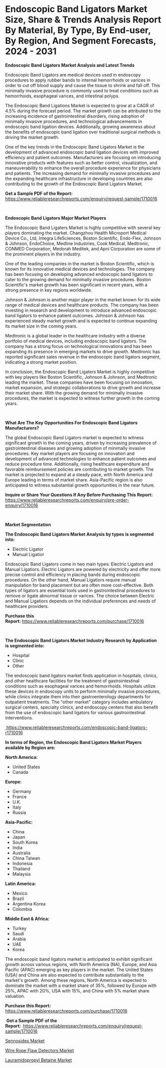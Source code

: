 <p><h1>Endoscopic Band Ligators Market Size, Share & Trends Analysis Report By Material, By Type, By End-user, By Region, And Segment Forecasts, 2024 - 2031</h1></p><p><strong>Endoscopic Band Ligators Market Analysis and Latest Trends</strong></p>
<p><p>Endoscopic Band Ligators are medical devices used in endoscopy procedures to apply rubber bands to internal hemorrhoids or varices in order to cut off blood supply and cause the tissue to shrink and fall off. This minimally invasive procedure is commonly used to treat conditions such as hemorrhoids, esophageal varices, and intestinal polyps.</p><p>The Endoscopic Band Ligations Market is expected to grow at a CAGR of 4.5% during the forecast period. The market growth can be attributed to the increasing incidence of gastrointestinal disorders, rising adoption of minimally invasive procedures, and technological advancements in endoscopic band ligation devices. Additionally, growing awareness about the benefits of endoscopic band ligation over traditional surgical methods is driving the market growth.</p><p>One of the key trends in the Endoscopic Band Ligators Market is the development of advanced endoscopic band ligation devices with improved efficiency and patient outcomes. Manufacturers are focusing on introducing innovative products with features such as better control, visualization, and maneuverability to enhance the overall procedure experience for physicians and patients. The increasing demand for minimally invasive procedures and the expanding healthcare infrastructure in developing countries are also contributing to the growth of the Endoscopic Band Ligators Market.</p></p>
<p><strong>Get a Sample PDF of the Report:&nbsp;</strong> <a href="https://www.reliableresearchreports.com/enquiry/request-sample/1710016">https://www.reliableresearchreports.com/enquiry/request-sample/1710016</a></p>
<p>&nbsp;</p>
<p><strong>Endoscopic Band Ligators Major Market Players</strong></p>
<p><p>The Endoscopic Band Ligaters Market is highly competitive with several key players dominating the market. Changzhou Health Microport Medical Device Co., Ltd, Integra LifeSciences, Boston Scientific, Endo-Flex, Johnson & Johnson, EndoChoice, Medline Industries, Cook Medical, Medtronic, CONMED Corporation, Medorah Meditek, and Apni Corporation are some of the prominent players in the industry.</p><p>One of the leading companies in the market is Boston Scientific, which is known for its innovative medical devices and technologies. The company has been focusing on developing advanced endoscopic band ligators to cater to the growing demand for minimally invasive procedures. Boston Scientific's market growth has been significant in recent years, with a strong presence in key regions worldwide.</p><p>Johnson & Johnson is another major player in the market known for its wide range of medical devices and healthcare products. The company has been investing in research and development to introduce advanced endoscopic band ligators to enhance patient outcomes. Johnson & Johnson has experienced steady market growth and is expected to continue expanding its market size in the coming years.</p><p>Medtronic is a global leader in the healthcare industry with a diverse portfolio of medical devices, including endoscopic band ligators. The company has a strong focus on technological innovations and has been expanding its presence in emerging markets to drive growth. Medtronic has reported significant sales revenue in the endoscopic band ligators segment, indicating a strong market position.</p><p>In conclusion, the Endoscopic Band Ligaters Market is highly competitive with key players like Boston Scientific, Johnson & Johnson, and Medtronic leading the market. These companies have been focusing on innovation, market expansion, and strategic collaborations to drive growth and increase their market share. With the growing demand for minimally invasive procedures, the market is expected to witness further growth in the coming years.</p></p>
<p>&nbsp;</p>
<p><strong>What Are The Key Opportunities For Endoscopic Band Ligators Manufacturers?</strong></p>
<p><p>The global Endoscopic Band Ligators market is expected to witness significant growth in the coming years, driven by increasing prevalence of gastrointestinal diseases and growing adoption of minimally invasive procedures. Key market players are focusing on innovation and development of advanced technologies to enhance patient outcomes and reduce procedure time. Additionally, rising healthcare expenditure and favorable reimbursement policies are contributing to market growth. The market is projected to expand at a steady pace, with North America and Europe leading in terms of market share. Asia-Pacific region is also anticipated to witness substantial growth opportunities in the near future.</p></p>
<p><strong>Inquire or Share Your Questions If Any Before Purchasing This Report:</strong> <a href="https://www.reliableresearchreports.com/enquiry/pre-order-enquiry/1710016">https://www.reliableresearchreports.com/enquiry/pre-order-enquiry/1710016</a></p>
<p>&nbsp;</p>
<p><strong>Market Segmentation</strong></p>
<p><strong>The Endoscopic Band Ligators Market Analysis by types is segmented into:</strong></p>
<p><ul><li>Electric Ligator</li><li>Manual Ligatior</li></ul></p>
<p><p>Endoscopic Band Ligators come in two main types: Electric Ligators and Manual Ligatiors. Electric Ligators are powered by electricity and offer more precise control and efficiency in placing bands during endoscopic procedures. On the other hand, Manual Ligatiors require manual manipulation for band placement but are often more cost-effective. Both types of ligators are essential tools used in gastrointestinal procedures to remove or ligate abnormal tissue or varices. The choice between Electric and Manual Ligatiors depends on the individual preferences and needs of healthcare providers.</p></p>
<p><strong>Purchase this Report:&nbsp;</strong><a href="https://www.reliableresearchreports.com/purchase/1710016">https://www.reliableresearchreports.com/purchase/1710016</a></p>
<p>&nbsp;</p>
<p><strong>The Endoscopic Band Ligators Market Industry Research by Application is segmented into:</strong></p>
<p><ul><li>Hospital</li><li>Clinic</li><li>Other</li></ul></p>
<p><p>The endoscopic band ligators market finds application in hospitals, clinics, and other healthcare facilities for the treatment of gastrointestinal conditions such as esophageal varices and hemorrhoids. Hospitals utilize these devices in endoscopy units to perform minimally invasive procedures, while clinics integrate them into their gastroenterology departments for outpatient treatments. The "other market" category includes ambulatory surgical centers, specialty clinics, and endoscopy centers that also benefit from the use of endoscopic band ligators for various gastrointestinal interventions.</p></p>
<p><a href="https://www.reliableresearchreports.com/endoscopic-band-ligators-r1710016">&nbsp;https://www.reliableresearchreports.com/endoscopic-band-ligators-r1710016</a></p>
<p><strong>In terms of Region, the Endoscopic Band Ligators Market Players available by Region are:</strong></p>
<p>
    <p> <strong> North America: </strong>
        <ul>
            <li>United States</li>
            <li>Canada</li>
        </ul>
        </p> 
    <p> <strong> Europe: </strong>
        <ul>
            <li>Germany</li>
            <li>France</li>
            <li>U.K.</li>
            <li>Italy</li>
            <li>Russia</li>
        </ul>
        </p> 
    <p> <strong> Asia-Pacific: </strong>
        <ul>
            <li>China</li>
            <li>Japan</li>
            <li>South Korea</li>
            <li>India</li>
            <li>Australia</li>
            <li>China Taiwan</li>
            <li>Indonesia</li>
            <li>Thailand</li>
            <li>Malaysia</li>
        </ul>
        </p> 
    <p> <strong> Latin America: </strong>
        <ul>
            <li>Mexico</li>
            <li>Brazil</li>
            <li>Argentina Korea</li>
            <li>Colombia</li>
        </ul>
        </p> 
    <p> <strong> Middle East & Africa: </strong>
        <ul>
            <li>Turkey</li>
            <li>Saudi</li>
            <li>Arabia</li>
            <li>UAE</li>
            <li>Korea</li>
        </ul>
    </p>
    </p>
<p><p>The endoscopic band ligators market is anticipated to exhibit significant growth across various regions, with North America (NA), Europe, and Asia Pacific (APAC) emerging as key players in the market. The United States (USA) and China are also expected to contribute substantially to the market's growth. Among these regions, North America is expected to dominate the market with a market share of 35%, followed by Europe with 25%, APAC with 20%, USA with 15%, and China with 5% market share valuation.</p></p>
<p><strong>Purchase this Report: </strong><a href="https://www.reliableresearchreports.com/purchase/1710016">https://www.reliableresearchreports.com/purchase/1710016</a></p>
<p>&nbsp;<strong>Get a Sample PDF of the Report:&nbsp;&nbsp;</strong><a href="https://www.reliableresearchreports.com/enquiry/request-sample/1710016">https://www.reliableresearchreports.com/enquiry/request-sample/1710016</a></p>
<p><strong></strong></p>
<p><p><a href="https://medium.com/@erinveum/evaluating-global-sennosides-market-trends-and-growth-opportunities-by-region-type-sennosides-5bbd545ce1e8">Sennosides Market</a></p><p><a href="https://medium.com/@jacobwilkins67/wire-rope-flaw-detectors-market-size-growth-and-industry-analysis-by-market-segmentation-and-8c8e787a8b1e">Wire Rope Flaw Detectors Market</a></p><p><a href="https://medium.com/@lottierunte1948/lauramidopropyl-betaine-market-report-by-product-type-type-i-type-ii-end-use-shampoo-fbe9c5b72181">Lauramidopropyl Betaine Market</a></p></p>